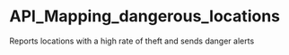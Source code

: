 # API_Mapping_dangerous_locations
Reports locations with a high rate of theft and sends danger alerts

